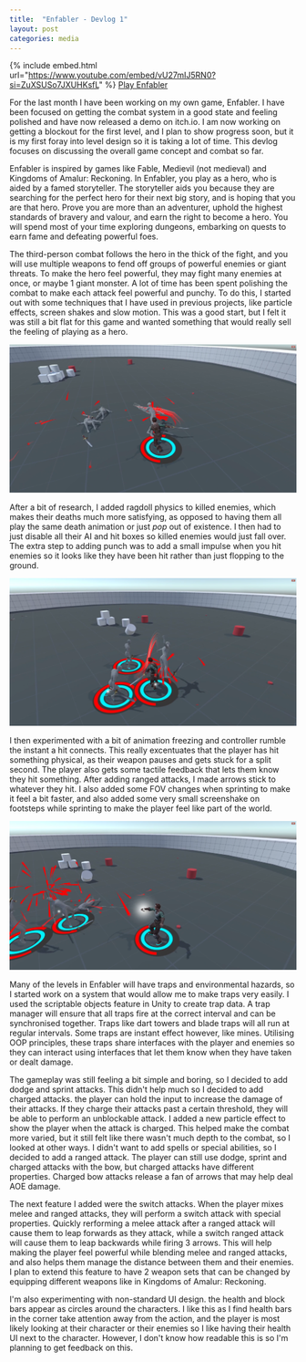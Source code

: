 ```yaml
---
title:  "Enfabler - Devlog 1"
layout: post
categories: media
---
```


{% include embed.html url="https://www.youtube.com/embed/vU27mIJ5RN0?si=ZuXSUSo7JXUHKsfL" %}
[Play Enfabler](https://andrewjscott02.itch.io/enfabler)


For the last month I have been working on my own game, Enfabler. I have been focused on getting the combat system in a good state and feeling polished and have now released a demo on itch.io. I am now working on getting a blockout for the first level, and I plan to show progress soon, but it is my first foray into level design so it is taking a lot of time. This devlog focuses on discussing the overall game concept and combat so far.

Enfabler is inspired by games like Fable, Medievil (not medieval) and Kingdoms of Amalur: Reckoning. In Enfabler, you play as a hero, who is aided by a famed storyteller. The storyteller aids you because they are searching for the perfect hero for their next big story, and is hoping that you are that hero. Prove you are more than an adventurer, uphold the highest standards of bravery and valour, and earn the right to become a hero. You will spend most of your time exploring dungeons, embarking on quests to earn fame and defeating powerful foes.

The third-person combat follows the hero in the thick of the fight, and you will use multiple weapons to fend off groups of powerful enemies or giant threats. To make the hero feel powerful, they may fight many enemies at once, or maybe 1 giant monster. A lot of time has been spent polishing the combat to make each attack feel powerful and punchy. To do this, I started out with some techniques that I have used in previous projects, like particle effects, screen shakes and slow motion. This was a good start, but I felt it was still a bit flat for this game and wanted something that would really sell the feeling of playing as a hero.

![Game Screenshot](https://raw.githubusercontent.com/andrewscott02/andrewscott02.github.io/master/_posts/Images/Enfabler%20(8).png)

After a bit of research, I added ragdoll physics to killed enemies, which makes their deaths much more satisfying, as opposed to having them all play the same death animation or just *pop* out of existence. I then had to just disable all their AI and hit boxes so killed enemies would just fall over. The extra step to adding punch was to add a small impulse when you hit enemies so it looks like they have been hit rather than just flopping to the ground.

![Game Screenshot](https://raw.githubusercontent.com/andrewscott02/andrewscott02.github.io/master/_posts/Images/Enfabler%20(9).png)

I then experimented with a bit of animation freezing and controller rumble the instant a hit connects. This really excentuates that the player has hit something physical, as their weapon pauses and gets stuck for a split second. The player also gets some tactile feedback that lets them know they hit something. After adding ranged attacks, I made arrows stick to whatever they hit. I also added some FOV changes when sprinting to make it feel a bit faster, and also added some very small screenshake on footsteps while sprinting to make the player feel like part of the world.

![Game Screenshot](https://raw.githubusercontent.com/andrewscott02/andrewscott02.github.io/master/_posts/Images/Enfabler%20(1).png)

Many of the levels in Enfabler will have traps and environmental hazards, so I started work on a system that would allow me to make traps very easily. I used the scriptable objects feature in Unity to create trap data. A trap manager will ensure that all traps fire at the correct interval and can be synchronised together. Traps like dart towers and blade traps will all run at regular intervals. Some traps are instant effect however, like mines. Utilising OOP principles, these traps share interfaces with the player and enemies so they can interact using interfaces that let them know when they have taken or dealt damage.

The gameplay was still feeling a bit simple and boring, so I decided to add dodge and sprint attacks. This didn't help much so I decided to add charged attacks. the player can hold the input to increase the damage of their attacks. If they charge their attacks past a certain threshold, they will be able to perform an unblockable attack. I added a new particle effect to show the player when the attack is charged. This helped make the combat more varied, but it still felt like there wasn't much depth to the combat, so I looked at other ways. I didn't want to add spells or special abilities, so I decided to add a ranged attack. The player can still use dodge, sprint and charged attacks with the bow, but charged attacks have different properties. Charged bow attacks release a fan of arrows that may help deal AOE damage.

The next feature I added were the switch attacks. When the player mixes melee and ranged attacks, they will perform a switch attack with special properties. Quickly rerforming a melee attack after a ranged attack will cause them to leap forwards as they attack, while a switch ranged attack will cause them to leap backwards while firing 3 arrows. This will help making the player feel powerful while blending melee and ranged attacks, and also helps them manage the distance between them and their enemies. I plan to extend this feature to have 2 weapon sets that can be changed by equipping different weapons like in Kingdoms of Amalur: Reckoning.

I'm also experimenting with non-standard UI design. the health and block bars appear as circles around the characters. I like this as I find health bars in the corner take attention away from the action, and the player is most likely looking at their character or their enemies so I like having their health UI next to the character. However, I don't know how readable this is so I'm planning to get feedback on this.
